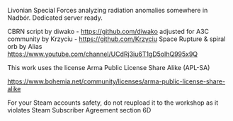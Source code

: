Livonian Special Forces analyzing radiation anomalies somewhere in Nadbór.
Dedicated server ready.

CBRN script by diwako - https://github.com/diwako adjusted for A3C community by Krzyciu - https://github.com/Krzyciu
Space Rupture & spiral orb by Alias https://www.youtube.com/channel/UCdRj3iu6T1gD5olhQ995x9Q

This work uses the license Arma Public License Share Alike (APL-SA)

https://www.bohemia.net/community/licenses/arma-public-license-share-alike

For your Steam accounts safety, do not reupload it to the workshop as it violates Steam Subscriber Agreement section 6D 
